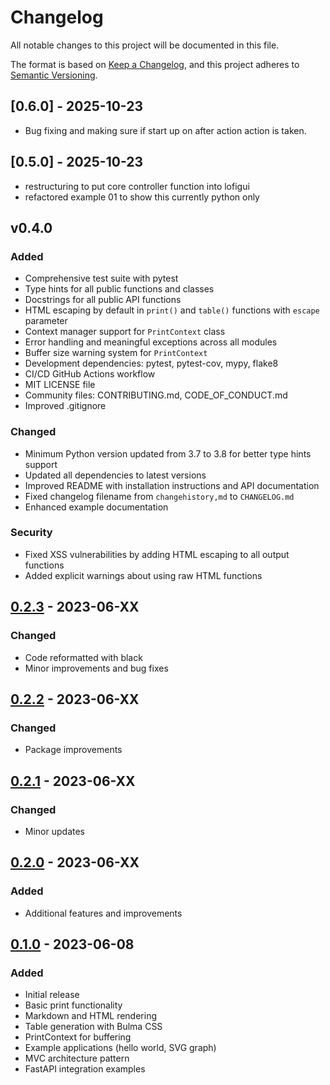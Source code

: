 # Changelog

All notable changes to this project will be documented in this file.

The format is based on [Keep a Changelog](https://keepachangelog.com/en/1.0.0/),
and this project adheres to [Semantic Versioning](https://semver.org/spec/v2.0.0.html).

## [0.6.0] - 2025-10-23
 - Bug fixing and making sure if start up on after action action is taken.

## [0.5.0] - 2025-10-23
 - restructuring to put core controller function into lofigui
 - refactored example 01 to show this currently python only

## v0.4.0

### Added
- Comprehensive test suite with pytest
- Type hints for all public functions and classes
- Docstrings for all public API functions
- HTML escaping by default in `print()` and `table()` functions with `escape` parameter
- Context manager support for `PrintContext` class
- Error handling and meaningful exceptions across all modules
- Buffer size warning system for `PrintContext`
- Development dependencies: pytest, pytest-cov, mypy, flake8
- CI/CD GitHub Actions workflow
- MIT LICENSE file
- Community files: CONTRIBUTING.md, CODE_OF_CONDUCT.md
- Improved .gitignore

### Changed
- Minimum Python version updated from 3.7 to 3.8 for better type hints support
- Updated all dependencies to latest versions
- Improved README with installation instructions and API documentation
- Fixed changelog filename from `changehistory,md` to `CHANGELOG.md`
- Enhanced example documentation

### Security
- Fixed XSS vulnerabilities by adding HTML escaping to all output functions
- Added explicit warnings about using raw HTML functions

## [0.2.3] - 2023-06-XX

### Changed
- Code reformatted with black
- Minor improvements and bug fixes

## [0.2.2] - 2023-06-XX

### Changed
- Package improvements

## [0.2.1] - 2023-06-XX

### Changed
- Minor updates

## [0.2.0] - 2023-06-XX

### Added
- Additional features and improvements

## [0.1.0] - 2023-06-08

### Added
- Initial release
- Basic print functionality
- Markdown and HTML rendering
- Table generation with Bulma CSS
- PrintContext for buffering
- Example applications (hello world, SVG graph)
- MVC architecture pattern
- FastAPI integration examples

[Unreleased]: https://github.com/drummonds/lofigui/compare/v0.2.3...HEAD
[0.2.3]: https://github.com/drummonds/lofigui/compare/v0.2.2...v0.2.3
[0.2.2]: https://github.com/drummonds/lofigui/compare/v0.2.1...v0.2.2
[0.2.1]: https://github.com/drummonds/lofigui/compare/v0.2.0...v0.2.1
[0.2.0]: https://github.com/drummonds/lofigui/compare/v0.1.0...v0.2.0
[0.1.0]: https://github.com/drummonds/lofigui/releases/tag/v0.1.0
